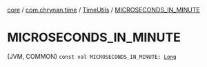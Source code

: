 [core](../../index.md) / [com.chrynan.time](../index.md) / [TimeUtils](index.md) / [MICROSECONDS_IN_MINUTE](./-m-i-c-r-o-s-e-c-o-n-d-s_-i-n_-m-i-n-u-t-e.md)

# MICROSECONDS_IN_MINUTE

(JVM, COMMON) `const val MICROSECONDS_IN_MINUTE: `[`Long`](https://kotlinlang.org/api/latest/jvm/stdlib/kotlin/-long/index.html)